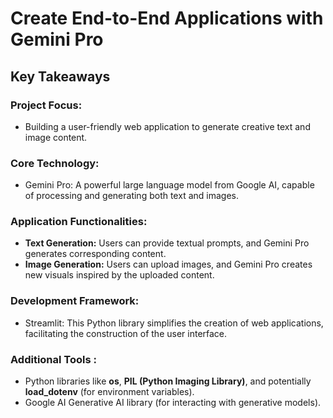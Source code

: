 # Create End-to-End Applications with Gemini Pro 

## Key Takeaways

### Project Focus:
- Building a user-friendly web application to generate creative text and image content.

### Core Technology:
- Gemini Pro: A powerful large language model from Google AI, capable of processing and generating both text and images.

### Application Functionalities:
- **Text Generation:** Users can provide textual prompts, and Gemini Pro generates corresponding content.
- **Image Generation:** Users can upload images, and Gemini Pro creates new visuals inspired by the uploaded content.

### Development Framework:
- Streamlit: This Python library simplifies the creation of web applications, facilitating the construction of the user interface.

### Additional Tools :
- Python libraries like **os**, **PIL (Python Imaging Library)**, and potentially **load_dotenv** (for environment variables).
- Google AI Generative AI library (for interacting with generative models).


